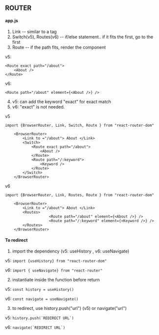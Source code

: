 ## ROUTER
#### app.js
1. Link -- similar to a tag 
2. Switch(v5), Routes(v6) -- if/else statement.. if it fits the first, go to the first
3. Route -- if the path fits, render the component

v5:
```
<Route exact path="/about">  
	<About />  
</Route>
```

v6:
```   
<Route path="/about" element={<About />} />
```

4. v5: can add the keyword "exact" for exact match
5. v6: "exact" is not needed. 


v5

```
import {BrowserRouter, Link, Switch, Route } from "react-router-dom"

	<BrowserRouter>
		<Link to ="/about"> About </Link>  
		<Switch>  
			<Route exact path="/about">  
				<About />  
			</Route> 
			<Route path="/:keyword">  
				<Keyword />  
			</Route> 
		</Switch>
	</BrowserRouter>
```

v6

```
import {BrowserRouter, Link, Routes, Route } from "react-router-dom"

	<BrowserRouter>
		<Link to ="/about"> About </Link>  
		<Routes>  
                    <Route path="/about" element={<About />} />
                    <Route path="/:keyword" element={<Keyword />} />
		</Routes>
	</BrowserRouter>
```

#### To redirect  
1. import the dependency (v5:  useHistory , v6:  useNavigate)

v5: ```import {useHistory} from "react-router-dom" ```

v6: ``` import { useNavigate} from "react-router" ```

2. instantiate inside the function before return 

v5: ``` const history = useHistory() ```

v6: ``` const navigate = useNavigate() ```

3. to redirect, use history.push("url") (v5) or navigate("url")

v5: ``` history.push(`REDIRECT URL`) ```

v6: ``` navigate(`REDIRECT URL`) ```
